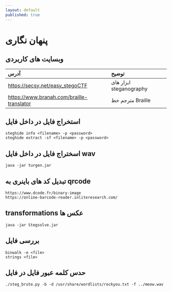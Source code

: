 ```yaml
---
layout: default
published: true
---
```


# پنهان نگاری

## وبسایت های کاربردی

| آدرس | توضیح |
| :--- | :--- |
| https://secsy.net/easy_stegoCTF | ابزار های steganography |
| https://www.branah.com/braille-translator | مترجم خط Braille |


## استخراج فایل در داخل فایل

```text
steghide info <filename> -p <password>
steghide extract -sf <filename> -p <password>
```

## اسختراج فایل در داخل فایل wav

```text
java -jar turgen.jar
```

## تبدیل کد های باینری به qrcode

```text
https://www.dcode.fr/binary-image
https://online-barcode-reader.inliteresearch.com/
```

## transformations عکس ها

```text
java -jar Stegsolve.jar
```

## بررسی فایل

```text
binwalk -e <file>
strings <file>
```

## حدس کلمه عبور فایل در فایل

```text
./steg_brute.py -b -d /usr/share/wordlists/rockyou.txt -f ../meow.wav
```
